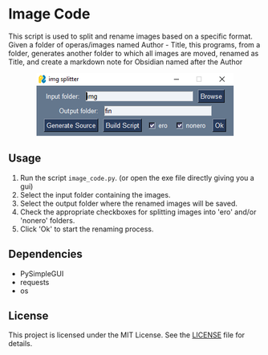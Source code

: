 # Image Code
This script is used to split and rename images based on a specific format. Given a folder of operas/images named Author - Title, this programs, from a folder, generates another folder to which all images are moved, renamed as Title, and create a markdown note for Obsidian named after the Author

<p align="center">
  <img src="https://github.com/Scavix/image-splitter-4-obsidian/blob/main/Capture.PNG" />
</p>

## Usage
    
1. Run the script `image_code.py`. (or open the exe file directly giving you a gui)
2. Select the input folder containing the images.
3. Select the output folder where the renamed images will be saved.
4. Check the appropriate checkboxes for splitting images into 'ero' and/or 'nonero' folders.
5. Click 'Ok' to start the renaming process.
    
## Dependencies
- PySimpleGUI
- requests
- os

## License
This project is licensed under the MIT License. See the [LICENSE](LICENSE) file for details.
